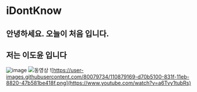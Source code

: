 # iDontKnow

## 안녕하세요. 오늘이 처음 입니다.
## 저는 이도윤 입니다
![image](https://user-images.githubusercontent.com/80079734/110879169-d70b5100-831f-11eb-8820-47b581be418f.png)
![동영상](https://www.youtube.com/watch?v=a6Tvy1tubRs)
![https://user-images.githubusercontent.com/80079734/110879169-d70b5100-831f-11eb-8820-47b581be418f.png](https://www.youtube.com/watch?v=a6Tvy1tubRs)
